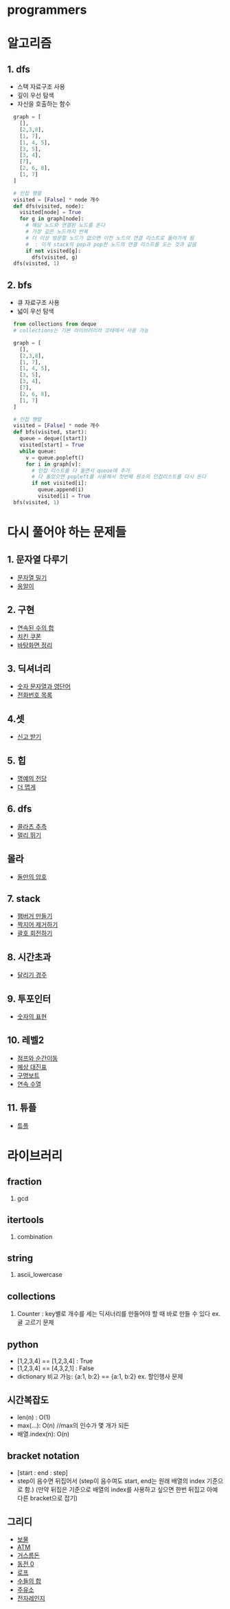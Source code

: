 # programmers

# 알고리즘 
## 1. dfs
- 스택 자료구조 사용
- 깊이 우선 탐색
- 자신을 호출하는 함수
  
```python
  graph = [
    [],
    [2,3,8],
    [1, 7],
    [1, 4, 5],
    [3, 5],
    [3, 4],
    [7],
    [2, 6, 8],
    [1, 7]
  ]

  # 인접 행렬
  visited = [False] * node 개수
  def dfs(visited, node):
    visited[node] = True
    for g in graph[node]:
      # 해당 노드와 연결된 노드를 돈다
      # 가장 깊은 노드까지 반복
      # 더 이상 방문할 노드가 없으면 이전 노드의 연결 리스트로 돌아가게 됨
      #  : 이게 stack의 pop과 pop한 노드의 연결 리스트를 도는 것과 같음
      if not visited[g]:
        dfs(visited, g)
  dfs(visited, 1)
```

## 2. bfs
- 큐 자료구조 사용
- 넓이 우선 탐색

```python
  from collections from deque
  # collections는 기본 라이브러리라 코테에서 사용 가능

  graph = [
    [],
    [2,3,8],
    [1, 7],
    [1, 4, 5],
    [3, 5],
    [3, 4],
    [7],
    [2, 6, 8],
    [1, 7]
  ]

  # 인접 행렬
  visited = [False] * node 개수
  def bfs(visited, start):
    queue = deque([start])
    visited[start] = True
    while queue:
      v = queue.popleft()
      for i in graph[v]:
        # 인접 리스트를 다 돌면서 queue에 추가
        # 다 돌았으면 popleft를 사용해서 첫번째 원소의 인접리스트를 다시 돈다
        if not visited[i]:
          queue.append(i)
          visited[i] = True
  bfs(visited, 1)
```

# 다시 풀어야 하는 문제들
## 1. 문자열 다루기
- [문자열 밀기](https://github.com/nicky0830/programmers/commit/47758fbf61f1e57f6bd5269689f5328b4c1c57fc)
- [옹알이](https://school.programmers.co.kr/app/courses/17584/curriculum/lessons/197243#part-46571)

## 2. 구현
- [연속된 수의 합](https://school.programmers.co.kr/app/courses/17584/curriculum/lessons/197245)
- [치킨 쿠폰](https://school.programmers.co.kr/app/courses/17584/curriculum/lessons/197246#part-46572)
- [바탕화면 정리](https://github.com/nicky0830/programmers/commit/fdf82ee0a1bca2b009a899e459434c2358ab5780)

## 3. 딕셔너리
- [숫자 문자열과 영단어](https://school.programmers.co.kr/learn/courses/30/lessons/81301?language=python3)
- [전화번호 목록](https://school.programmers.co.kr/learn/courses/30/lessons/42577?language=python3)

## 4.셋
- [신고 받기](https://school.programmers.co.kr/learn/courses/30/lessons/92334?language=python3)

## 5. 힙
- [명예의 전당](https://school.programmers.co.kr/tryouts/85933/challenges?language=python3)
- [더 맵게](https://school.programmers.co.kr/tryouts/85934/challenges)

## 6. dfs
- [콜라츠 추측](https://school.programmers.co.kr/learn/courses/30/lessons/12943)
- [멀리 뛰기](https://school.programmers.co.kr/learn/courses/30/lessons/12914) 

## 몰라
- [둘만의 암호](https://school.programmers.co.kr/learn/courses/30/lessons/155652#)

## 7. stack
- [햄버거 만들기](https://school.programmers.co.kr/learn/courses/30/lessons/133502)
- [짝지어 제거하기](https://school.programmers.co.kr/learn/courses/30/lessons/12973)
- [괄호 회전하기](https://school.programmers.co.kr/learn/courses/30/lessons/76502)

## 8. 시간초과
- [달리기 경주](https://school.programmers.co.kr/learn/courses/30/lessons/178871)

## 9. 투포인터
- [숫자의 표현](https://school.programmers.co.kr/learn/courses/30/lessons/12924)

## 10. 레벨2
- [점프와 순간이동](https://school.programmers.co.kr/learn/courses/30/lessons/12980)
- [예상 대진표](https://school.programmers.co.kr/learn/courses/30/lessons/12985)
- [구명보트](https://school.programmers.co.kr/learn/courses/30/lessons/42885)
- [연속 수열](https://school.programmers.co.kr/learn/courses/30/lessons/131701)

## 11. 튜플
- [튜플](https://school.programmers.co.kr/learn/courses/30/lessons/64065)

# 라이브러리
## fraction
1. gcd
   
## itertools 
1. combination
   
## string
1. ascii_lowercase

## collections
1. Counter : key별로 개수를 세는 딕셔너리를 만들어야 할 때 바로 만들 수 있다
     ex. 귤 고르기 문제

## python
- [1,2,3,4] == [1,2,3,4] : True
- [1,2,3,4] == [4,3,2,1] : False
- dictionary 비교 가능: {a:1, b:2} == {a:1, b:2}
  ex. 할인행사 문제

## 시간복잡도
- len(n) : O(1)
- max(...): O(n) //max의 인수가 몇 개가 되든
- 배열.index(n): O(n) 

## bracket notation
- [start : end : step]
- step이 음수면 뒤집어서
  (step이 음수여도 start, end는 원래 배열의 index 기준으로 함.)
  (만약 뒤집은 기준으로 배열의 index를 사용하고 싶으면 한번 뒤집고 아예 다른 bracket으로 잡기)

## 그리디
- [보물](https://www.acmicpc.net/problem/1026)
- [ATM](https://www.acmicpc.net/problem/11399)
- [거스름돈](https://www.acmicpc.net/problem/5585)
- [동전 0](https://www.acmicpc.net/problem/11047)
- [로프](https://www.acmicpc.net/problem/2217)
- [수들의 합](https://www.acmicpc.net/problem/1789)
- [주유소](https://www.acmicpc.net/problem/13305)
- [전자레인지](https://www.acmicpc.net/problem/10162)

